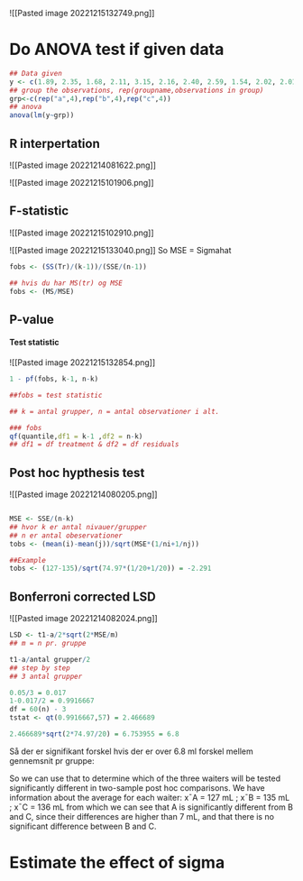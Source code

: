 ![[Pasted image 20221215132749.png]]


# Do ANOVA test if given data

```R
## Data given
y <- c(1.89, 2.35, 1.68, 2.11, 3.15, 2.16, 2.40, 2.59, 1.54, 2.02, 2.01, 2.11)
## group the observations, rep(groupname,observations in group)
grp<-c(rep("a",4),rep("b",4),rep("c",4))
## anova
anova(lm(y~grp))

```

## R interpertation 

![[Pasted image 20221214081622.png]]

![[Pasted image 20221215101906.png]]

## F-statistic
![[Pasted image 20221215102910.png]]

![[Pasted image 20221215133040.png]]
So MSE = Sigmahat

```R
fobs <- (SS(Tr)/(k-1))/(SSE/(n-1))

## hvis du har MS(tr) og MSE
fobs <- (MS/MSE)

```

## P-value 

#### Test statistic

![[Pasted image 20221215132854.png]]


```R 
1 - pf(fobs, k-1, n-k)

##fobs = test statistic

## k = antal grupper, n = antal observationer i alt.

### fobs
qf(quantile,df1 = k-1 ,df2 = n-k)
## df1 = df treatment & df2 = df residuals

```

## Post hoc hypthesis test


![[Pasted image 20221214080205.png]]


```r

MSE <- SSE/(n-k)
## hvor k er antal nivauer/grupper
## n er antal obeservationer
tobs <- (mean(i)-mean(j))/sqrt(MSE*(1/ni+1/nj))

##Example
tobs <- (127-135)/sqrt(74.97*(1/20+1/20)) = -2.291
```



## Bonferroni corrected LSD

![[Pasted image 20221214082024.png]]

```R
LSD <- t1-a/2*sqrt(2*MSE/m)
## m = n pr. gruppe

t1-a/antal grupper/2 
## step by step
## 3 antal grupper

0.05/3 = 0.017
1-0.017/2 = 0.9916667
df = 60(n) - 3
tstat <- qt(0.9916667,57) = 2.466689

2.466689*sqrt(2*74.97/20) = 6.753955 = 6.8
```

Så der er signifikant forskel hvis der er over 6.8 ml forskel mellem gennemsnit pr gruppe:

So we can use that to determine which of the three waiters will be tested significantly different in two-sample post hoc comparisons. We have information about the average for each waiter: 
x¯A = 127 mL ; x¯B = 135 mL ;  x¯C = 136 mL from which we can see that A is significantly different from B and C, since their differences are higher than 7 mL, and that there is no significant difference between B and C.

# Estimate the effect of sigma

